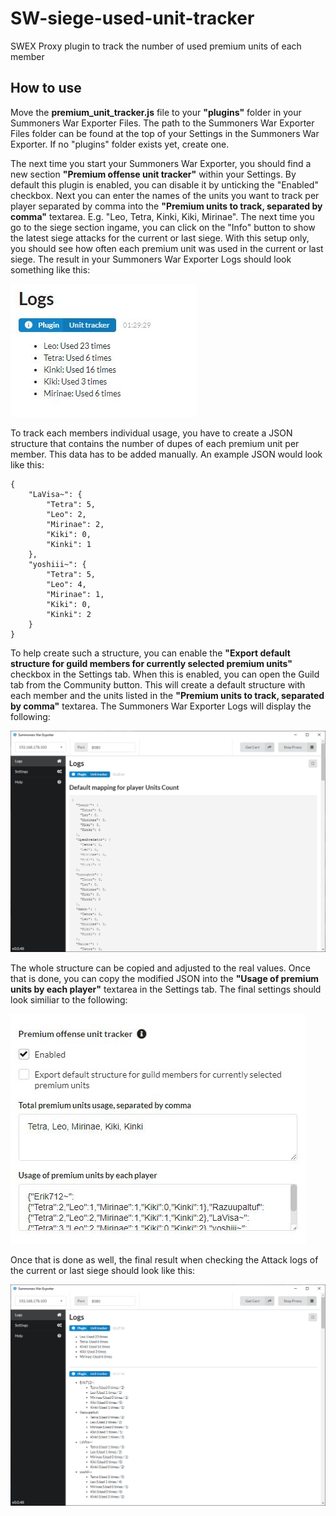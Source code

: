 # SW-siege-used-unit-tracker
SWEX Proxy plugin to track the number of used premium units of each member

## How to use

Move the **premium_unit_tracker.js** file to your **"plugins"** folder in your Summoners War Exporter Files. The path to the Summoners War Exporter Files folder can be found at the top of your Settings in the Summoners War Exporter. If no "plugins" folder exists yet, create one. 

The next time you start your Summoners War Exporter, you should find a new section **"Premium offense unit tracker"** within your Settings. By default this plugin is enabled, you can disable it by unticking the "Enabled" checkbox. Next you can enter the names of the units you want to track per player separated by comma into the **"Premium units to track, separated by comma"** textarea. E.g. "Leo, Tetra, Kinki, Kiki, Mirinae". The next time you go to the siege section ingame, you can click on the "Info" button to show the latest siege attacks for the current or last siege. With this setup only, you should see how often each premium unit was used in the current or last siege. The result in your Summoners War Exporter Logs should look something like this:

![Couldn't find image](images/example4.JPG)

To track each members individual usage, you have to create a JSON structure that contains the number of dupes of each premium unit per member. This data has to be added manually. An example JSON would look like this:

```
{
    "LaVisa~": {
        "Tetra": 5,
        "Leo": 2,
        "Mirinae": 2,
        "Kiki": 0,
        "Kinki": 1
    },
    "yoshiii~": {
        "Tetra": 5,
        "Leo": 4,
        "Mirinae": 1,
        "Kiki": 0,
        "Kinki": 2
    }
}
```

To help create such a structure, you can enable the **"Export default structure for guild members for currently selected premium units"** checkbox in the Settings tab. When this is enabled, you can open the Guild tab from the Community button. This will create a default structure with each member and the units listed in the **"Premium units to track, separated by comma"** textarea. The Summoners War Exporter Logs will display the following:

![Couldn't find image](images/example3.png)

The whole structure can be copied and adjusted to the real values. Once that is done, you can copy the modified JSON into the **"Usage of premium units by each player"** textarea in the Settings tab. The final settings should look similiar to the following:

![Couldn't find image](images/example2.JPG)

Once that is done as well, the final result when checking the Attack logs of the current or last siege should look like this:

![Couldn't find image](images/example1.png)